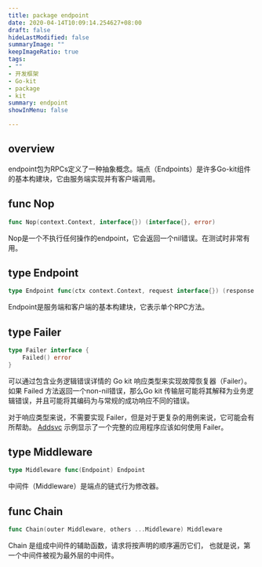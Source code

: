```yaml
---
title: package endpoint
date: 2020-04-14T10:09:14.254627+08:00
draft: false
hideLastModified: false
summaryImage: ""
keepImageRatio: true
tags:
- ""
- 开发框架
- Go-kit
- package
- kit
summary: endpoint
showInMenu: false

---
```


## overview

endpoint包为RPCs定义了一种抽象概念。端点（Endpoints）是许多Go-kit组件的基本构建块，它由服务端实现并有客户端调用。

## func Nop

```go
func Nop(context.Context, interface{}) (interface{}, error)
```

Nop是一个不执行任何操作的endpoint，它会返回一个nil错误。在测试时非常有用。

## type Endpoint

```go
type Endpoint func(ctx context.Context, request interface{}) (response interface{}, err error)
```

Endpoint是服务端和客户端的基本构建块，它表示单个RPC方法。

## type Failer

```go
type Failer interface {
    Failed() error
}
```

可以通过包含业务逻辑错误详情的 Go kit 响应类型来实现故障恢复器（Failer）。 如果 Failed 方法返回一个non-nil错误，那么Go kit 传输层可能将其解释为业务逻辑错误，并且可能将其编码为与常规的成功响应不同的错误。

对于响应类型来说，不需要实现 Failer，但是对于更复杂的用例来说，它可能会有所帮助。 [Addsvc](https://github.com/go-kit/kit/tree/master/examples/addsvc) 示例显示了一个完整的应用程序应该如何使用 Failer。

## type Middleware

```go
type Middleware func(Endpoint) Endpoint
```

中间件（Middleware）是端点的链式行为修改器。

## func Chain

```go
func Chain(outer Middleware, others ...Middleware) Middleware
```

Chain 是组成中间件的辅助函数，请求将按声明的顺序遍历它们， 也就是说，第一个中间件被视为最外层的中间件。